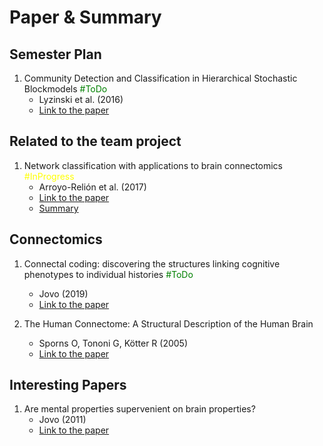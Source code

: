 # Paper & Summary

## Semester Plan

1. Community Detection and Classification in Hierarchical Stochastic Blockmodels <font color="green">#ToDo</font>
    - Lyzinski et al. (2016)
    - [Link to the paper](https://arxiv.org/abs/1503.02115)

## Related to the team project

1. Network classification with applications to brain connectomics   <font color="yellow">#InProgress</font>
    - Arroyo-Relión et al. (2017)
    - [Link to the paper](https://arxiv.org/abs/1701.08140)
    - [Summary](https://github.com/NeuroDataDesign/team-networkclass/blob/master/Jinhan/summary/AR%20et%20al.%202017.md)

## Connectomics

1. Connectal coding: discovering the structures linking cognitive phenotypes to individual histories <font color="green">#ToDo</font>
    - Jovo (2019)
    - [Link to the paper](https://www.sciencedirect.com/science/article/abs/pii/S0959438818301430)

2. The Human Connectome: A Structural Description of the Human Brain
    - Sporns O, Tononi G, Kötter R (2005)
    - [Link to the paper](https://journals.plos.org/ploscompbiol/article?id=10.1371/journal.pcbi.0010042#abstract0)

## Interesting Papers

1. Are mental properties supervenient on brain properties?
    - Jovo (2011)
    - [Link to the paper](https://www.nature.com/articles/srep00100)
